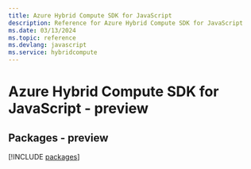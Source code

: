 ```yaml
---
title: Azure Hybrid Compute SDK for JavaScript
description: Reference for Azure Hybrid Compute SDK for JavaScript
ms.date: 03/13/2024
ms.topic: reference
ms.devlang: javascript
ms.service: hybridcompute
---
```

# Azure Hybrid Compute SDK for JavaScript - preview
## Packages - preview
[!INCLUDE [packages](hybrid-compute-index.md)]